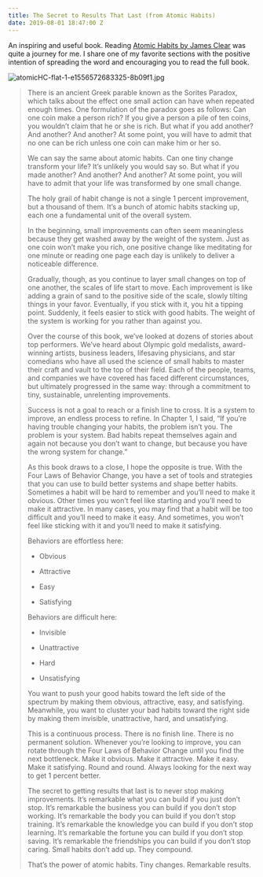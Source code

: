 ```yaml
---
title: The Secret to Results That Last (from Atomic Habits)
date: 2019-08-01 18:47:00 Z
---
```


An inspiring and useful book. Reading [Atomic Habits by James Clear](https://jamesclear.com/atomic-habits) was quite a journey for me. I share one of my favorite sections with the positive intention of spreading the word and encouraging you to read the full book.

![atomicHC-flat-1-e1556572683325-8b09f1.jpg](/uploads/atomicHC-flat-1-e1556572683325-8b09f1.jpg)

> There is an ancient Greek parable known as the Sorites Paradox, which talks about the effect one small action can have when repeated enough times. One formulation of the paradox goes as follows: Can one coin make a person rich? If you give a person a pile of ten coins, you wouldn’t claim that he or she is rich. But what if you add another? And another? And another? At some point, you will have to admit that no one can be rich unless one coin can make him or her so.
>
> We can say the same about atomic habits. Can one tiny change transform your life? It’s unlikely you would say so. But what if you made another? And another? And another? At some point, you will have to admit that your life was transformed by one small change.
>
> The holy grail of habit change is not a single 1 percent improvement, but a thousand of them. It’s a bunch of atomic habits stacking up, each one a fundamental unit of the overall system.
>
> In the beginning, small improvements can often seem meaningless because they get washed away by the weight of the system. Just as one coin won’t make you rich, one positive change like meditating for one minute or reading one page each day is unlikely to deliver a noticeable difference.
>
> Gradually, though, as you continue to layer small changes on top of one another, the scales of life start to move. Each improvement is like adding a grain of sand to the positive side of the scale, slowly tilting things in your favor. Eventually, if you stick with it, you hit a tipping point. Suddenly, it feels easier to stick with good habits. The weight of the system is working for you rather than against you.
>
> Over the course of this book, we’ve looked at dozens of stories about top performers. We’ve heard about Olympic gold medalists, award-winning artists, business leaders, lifesaving physicians, and star comedians who have all used the science of small habits to master their craft and vault to the top of their field. Each of the people, teams, and companies we have covered has faced different circumstances, but ultimately progressed in the same way: through a commitment to tiny, sustainable, unrelenting improvements.
>
> Success is not a goal to reach or a finish line to cross. It is a system to improve, an endless process to refine. In Chapter 1, I said, “If you’re having trouble changing your habits, the problem isn’t you. The problem is your system. Bad habits repeat themselves again and again not because you don’t want to change, but because you have the wrong system for change.”
>
> As this book draws to a close, I hope the opposite is true. With the Four Laws of Behavior Change, you have a set of tools and strategies that you can use to build better systems and shape better habits. Sometimes a habit will be hard to remember and you’ll need to make it obvious. Other times you won’t feel like starting and you’ll need to make it attractive. In many cases, you may find that a habit will be too difficult and you’ll need to make it easy. And sometimes, you won’t feel like sticking with it and you’ll need to make it satisfying.
>
> Behaviors are effortless here:
>
> * Obvious
>
> * Attractive
>
> * Easy
>
> * Satisfying
>
> Behaviors are difficult here:
>
> * Invisible
>
> * Unattractive
>
> * Hard
>
> * Unsatisfying
>
> You want to push your good habits toward the left side of the spectrum by making them obvious, attractive, easy, and satisfying. Meanwhile, you want to cluster your bad habits toward the right side by making them invisible, unattractive, hard, and unsatisfying.
>
> This is a continuous process. There is no finish line. There is no permanent solution. Whenever you’re looking to improve, you can rotate through the Four Laws of Behavior Change until you find the next bottleneck. Make it obvious. Make it attractive. Make it easy. Make it satisfying. Round and round. Always looking for the next way to get 1 percent better.
>
> The secret to getting results that last is to never stop making improvements. It’s remarkable what you can build if you just don’t stop. It’s remarkable the business you can build if you don’t stop working. It’s remarkable the body you can build if you don’t stop training. It’s remarkable the knowledge you can build if you don’t stop learning. It’s remarkable the fortune you can build if you don’t stop saving. It’s remarkable the friendships you can build if you don’t stop caring. Small habits don’t add up. They compound.
>
> That’s the power of atomic habits. Tiny changes. Remarkable results.
